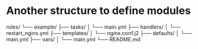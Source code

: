 # Another structure to define modules

roles/
    └── example/
        ├── tasks/
        │   └── main.yml
        ├── handlers/
        │   └── restart_nginx.yml
        ├── templates/
        │   └── nginx.conf.j2
        ├── defaults/
        │   └── main.yml
        ├── vars/
        │   └── main.yml
        └── README.md